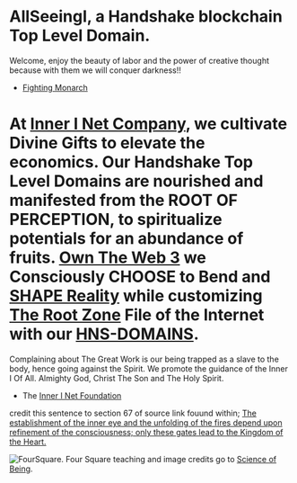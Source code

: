 # AllSeeingI, a Handshake blockchain Top Level Domain.
 Welcome,  enjoy the beauty of labor and the power of creative thought because with them we will conquer darkness!!

- [Fighting Monarch](https://fightingmonarch.com/)

# At [Inner I Net Company](http://dlink.innerinetcompany.hns.to/), we cultivate Divine Gifts to elevate the economics. Our Handshake Top Level Domains are nourished and manifested from the ROOT OF PERCEPTION, to spiritualize potentials for an abundance of fruits. [Own The Web 3](http://official.owntheweb3.hns.to/) we Consciously CHOOSE to Bend and [SHAPE Reality](http://innerinetcompany.shapereality.hns.to/) while customizing [The Root Zone](http://therootzone.hns.to/) File of the Internet with our [HNS-DOMAINS](http://home.hns-domains.hns.to/).

Complaining about The Great Work is our being trapped as a slave to the body, hence going against the Spirit.
We promote the guidance of the Inner I Of All. Almighty God, Christ The Son and The Holy Spirit.

- The [Inner I Net Foundation](http://official.innerinetfoundation.hns.to/)

credit this sentence to section 67 of source link fouund within; [The establishment of the inner eye and the unfolding of the fires depend upon refinement of the consciousness; only these gates lead to the Kingdom of the Heart.](http://agniyoga.org/ay_en/Heart.php)



![FourSquare](https://user-images.githubusercontent.com/37987346/90961208-3afa2500-e475-11ea-8174-771caca0b879.jpg). Four Square teaching and image credits go to [Science of Being](https://www.scienceofbeing.com/foursquare-teachings).
